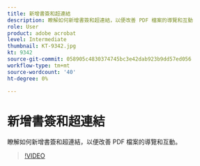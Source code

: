 ```yaml
---
title: 新增書簽和超連結
description: 瞭解如何新增書簽和超連結，以便改善 PDF 檔案的導覽和互動
role: User
product: adobe acrobat
level: Intermediate
thumbnail: KT-9342.jpg
kt: 9342
source-git-commit: 058905c4830374745bc3e42dab923b9dd57ed056
workflow-type: tm+mt
source-wordcount: '40'
ht-degree: 0%

---
```


# 新增書簽和超連結

瞭解如何新增書簽和超連結，以便改善 PDF 檔案的導覽和互動。

>[!VIDEO](https://video.tv.adobe.com/v/340837?hidetitle=true)